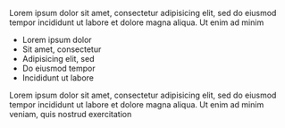 Lorem ipsum dolor sit amet, consectetur adipisicing elit, sed do eiusmod tempor incididunt ut labore et dolore magna aliqua. Ut enim ad minim

* Lorem ipsum dolor
* Sit amet, consectetur
* Adipisicing elit, sed
* Do eiusmod tempor
* Incididunt ut labore

Lorem ipsum dolor sit amet, consectetur adipisicing elit, sed do eiusmod tempor incididunt ut labore et dolore magna aliqua. Ut enim ad minim veniam, quis nostrud exercitation